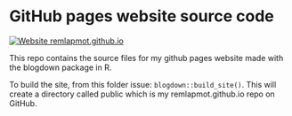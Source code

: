 # GitHub pages website source code

[![Website remlapmot.github.io](https://img.shields.io/website-up-down-green-red/https/remlapmot.github.io.svg)](https://remlapmot.github.io/)

This repo contains the source files for my github pages website made with the blogdown package in R.

To build the site, from this folder issue: `blogdown::build_site()`. This will create a directory called public which is my remlapmot.github.io repo on GitHub.